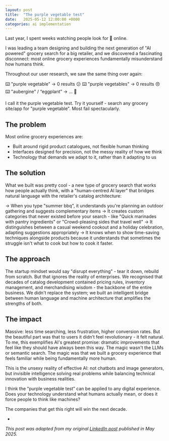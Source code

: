```yaml
---
layout: post
title:  "The purple vegetable test"
date:   2025-05-12 12:00:00 +0000
categories: ai implementation
---
```


Last year, I spent weeks watching people look for 🍆 online.

I was leading a team designing and building the next generation of "AI powered" grocery search for a big retailer, and we discovered a fascinating disconnect: most online grocery experiences fundamentally misunderstand how humans think.

Throughout our user research, we saw the same thing over again:

⌨️ "purple vegetable" → 0 results 😕
⌨️ "purple vegetables" → 0 results 😠
⌨️ "aubergine" / “eggplant” → ... 🤔

I call it the purple vegetable test. Try it yourself - search any grocery site/app for "purple vegetable". Most fail spectacularly.

## The problem

Most online grocery experiences are:
* Built around rigid product catalogues, not flexible human thinking
* Interfaces designed for precision, not the messy reality of how we think
* Technology that demands we adapt to it, rather than it adapting to us

## The solution

What we built was pretty cool - a new type of grocery search that works how people actually think, with a "human-centred AI layer" that bridges natural language with the retailer's catalog architecture:

→ When you type "summer bbq", it understands you're planning an outdoor gathering and suggests complementary items 
→ It creates custom categories that never existed before your search - like "Quick marinades with pantry ingredients" or "Crowd-pleasing sides that travel well"
→ It distinguishes between a casual weekend cookout and a holiday celebration, adapting suggestions appropriately
→ It knows when to show time-saving techniques alongside products because it understands that sometimes the struggle isn't what to cook but how to cook it faster.

## The approach

The startup mindset would say "disrupt everything" - tear it down, rebuild from scratch. But that ignores the reality of enterprises. We recognised that decades of catalog development contained pricing rules, inventory management, and merchandising wisdom - the backbone of the entire business. We didn't replace the system; we built an intelligent bridge between human language and machine architecture that amplifies the strengths of both.

## The impact

Massive: less time searching, less frustration, higher conversion rates. But the beautiful part was that to users it didn’t feel revolutionary - it felt natural. To me, this exemplifies AI's greatest promise: dramatic improvements that feel like they should have always been this way. The magic wasn't the LLMs or semantic search. The magic was that we built a grocery experience that feels familiar while being fundamentally more human.

This is the unsexy reality of effective AI: not chatbots and image generators, but invisible intelligence solving real problems while balancing technical innovation with business realities.

I think the “purple vegetable test” can be applied to any digital experience. Does your technology understand what humans actually mean, or does it force people to think like machines? 

The companies that get this right will win the next decade.

-

_This post was adapted from my original [LinkedIn post][li-link] published in May 2025._

[li-link]: https://www.linkedin.com/feed/update/urn:li:activity:7327614784466530304/